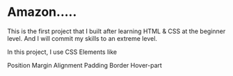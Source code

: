 # Amazon.....
 
This is the first project that I built after learning HTML & CSS at the beginner level. And I will commit my skills to an extreme level.

In this project, I use CSS Elements like

Position
Margin
Alignment
Padding
Border
Hover-part
